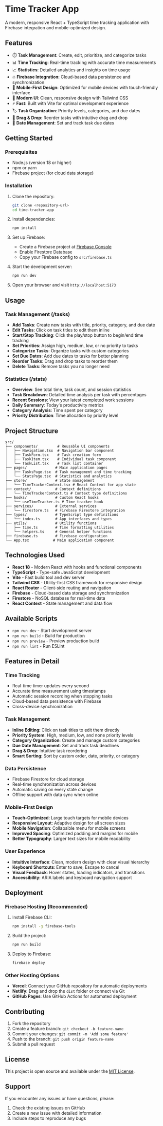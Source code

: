 # Time Tracker App

A modern, responsive React + TypeScript time tracking application with Firebase integration and mobile-optimized design.

## Features

- ⏱️ **Task Management**: Create, edit, prioritize, and categorize tasks
- 📊 **Time Tracking**: Real-time tracking with accurate time measurements
- 📈 **Statistics**: Detailed analytics and insights on time usage
- 🔥 **Firebase Integration**: Cloud-based data persistence and synchronization
- 📱 **Mobile-First Design**: Optimized for mobile devices with touch-friendly interface
- 🎨 **Modern UI**: Clean, responsive design with Tailwind CSS
- ⚡ **Fast**: Built with Vite for optimal development experience
- 🏷️ **Task Organization**: Priority levels, categories, and due dates
- 🔄 **Drag & Drop**: Reorder tasks with intuitive drag and drop
- 📅 **Date Management**: Set and track task due dates

## Getting Started

### Prerequisites

- Node.js (version 18 or higher)
- npm or yarn
- Firebase project (for cloud data storage)

### Installation

1. Clone the repository:
   ```bash
   git clone <repository-url>
   cd time-tracker-app
   ```

2. Install dependencies:
   ```bash
   npm install
   ```

3. Set up Firebase:
   - Create a Firebase project at [Firebase Console](https://console.firebase.google.com/)
   - Enable Firestore Database
   - Copy your Firebase config to `src/firebase.ts`

4. Start the development server:
   ```bash
   npm run dev
   ```

5. Open your browser and visit `http://localhost:5173`

## Usage

### Task Management (/tasks)
- **Add Tasks**: Create new tasks with title, priority, category, and due date
- **Edit Tasks**: Click on task titles to edit them inline
- **Start/Stop Tracking**: Click the play/stop button to begin/end time tracking
- **Set Priorities**: Assign high, medium, low, or no priority to tasks
- **Categorize Tasks**: Organize tasks with custom categories
- **Set Due Dates**: Add due dates to tasks for better planning
- **Reorder Tasks**: Drag and drop tasks to reorder them
- **Delete Tasks**: Remove tasks you no longer need

### Statistics (/stats)
- **Overview**: See total time, task count, and session statistics
- **Task Breakdown**: Detailed time analysis per task with percentages
- **Recent Sessions**: View your latest completed work sessions
- **Daily Summary**: Today's productivity metrics
- **Category Analysis**: Time spent per category
- **Priority Distribution**: Time allocation by priority level

## Project Structure

```
src/
├── components/         # Reusable UI components
│   ├── Navigation.tsx  # Navigation bar component
│   ├── TaskForm.tsx    # Task creation form
│   ├── TaskItem.tsx    # Individual task component
│   └── TaskList.tsx    # Task list container
├── pages/             # Main application pages
│   ├── TasksPage.tsx  # Task management and time tracking
│   └── StatsPage.tsx  # Statistics and analytics
├── store/             # State management
│   └── TimeTrackerContext.tsx # React Context for app state
├── context/           # Context definitions
│   └── TimeTrackerContext.ts # Context type definitions
├── hooks/             # Custom React hooks
│   └── useTimeTracker.ts # Time tracker hook
├── services/          # External services
│   └── firestore.ts   # Firebase Firestore integration
├── types/             # TypeScript type definitions
│   └── index.ts       # App interfaces and types
├── utils/             # Utility functions
│   ├── time.ts        # Time formatting utilities
│   └── helpers.ts     # General helper functions
├── firebase.ts        # Firebase configuration
└── App.tsx           # Main application component
```

## Technologies Used

- **React 18** - Modern React with hooks and functional components
- **TypeScript** - Type-safe JavaScript development
- **Vite** - Fast build tool and dev server
- **Tailwind CSS** - Utility-first CSS framework for responsive design
- **React Router** - Client-side routing and navigation
- **Firebase** - Cloud-based data storage and synchronization
- **Firestore** - NoSQL database for real-time data
- **React Context** - State management and data flow

## Available Scripts

- `npm run dev` - Start development server
- `npm run build` - Build for production
- `npm run preview` - Preview production build
- `npm run lint` - Run ESLint

## Features in Detail

### Time Tracking
- Real-time timer updates every second
- Accurate time measurement using timestamps
- Automatic session recording when stopping tasks
- Cloud-based data persistence with Firebase
- Cross-device synchronization

### Task Management
- **Inline Editing**: Click on task titles to edit them directly
- **Priority System**: High, medium, low, and none priority levels
- **Category Organization**: Create and manage custom categories
- **Due Date Management**: Set and track task deadlines
- **Drag & Drop**: Intuitive task reordering
- **Smart Sorting**: Sort by custom order, date, priority, or category

### Data Persistence
- Firebase Firestore for cloud storage
- Real-time synchronization across devices
- Automatic saving on every state change
- Offline support with data sync when online

### Mobile-First Design
- **Touch-Optimized**: Large touch targets for mobile devices
- **Responsive Layout**: Adaptive design for all screen sizes
- **Mobile Navigation**: Collapsible menu for mobile screens
- **Improved Spacing**: Optimized padding and margins for mobile
- **Better Typography**: Larger text sizes for mobile readability

### User Experience
- **Intuitive Interface**: Clean, modern design with clear visual hierarchy
- **Keyboard Shortcuts**: Enter to save, Escape to cancel
- **Visual Feedback**: Hover states, loading indicators, and transitions
- **Accessibility**: ARIA labels and keyboard navigation support

## Deployment

### Firebase Hosting (Recommended)
1. Install Firebase CLI:
   ```bash
   npm install -g firebase-tools
   ```

2. Build the project:
   ```bash
   npm run build
   ```

3. Deploy to Firebase:
   ```bash
   firebase deploy
   ```

### Other Hosting Options
- **Vercel**: Connect your GitHub repository for automatic deployments
- **Netlify**: Drag and drop the `dist` folder or connect via Git
- **GitHub Pages**: Use GitHub Actions for automated deployment

## Contributing

1. Fork the repository
2. Create a feature branch: `git checkout -b feature-name`
3. Commit your changes: `git commit -m 'Add some feature'`
4. Push to the branch: `git push origin feature-name`
5. Submit a pull request

## License

This project is open source and available under the [MIT License](LICENSE).

## Support

If you encounter any issues or have questions, please:
1. Check the existing issues on GitHub
2. Create a new issue with detailed information
3. Include steps to reproduce any bugs

